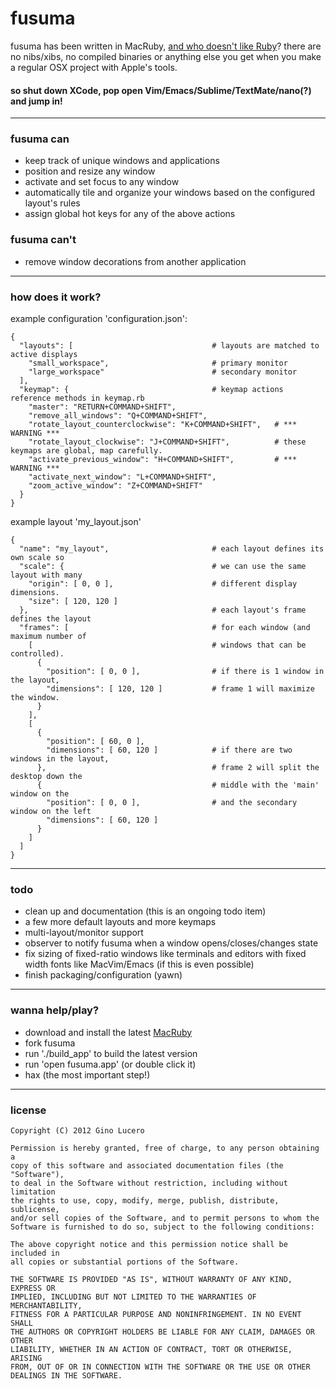 # fusuma

fusuma has been written in MacRuby, [and who doesn't like Ruby](http://www.youtube.com/watch?v=QkqxQROcTIU)? there are no nibs/xibs, no compiled binaries or anything else you get when you make a regular OSX project with Apple's tools.

#### so shut down XCode, pop open Vim/Emacs/Sublime/TextMate/nano(?) and jump in!

***

### fusuma can

  * keep track of unique windows and applications
  * position and resize any window
  * activate and set focus to any window
  * automatically tile and organize your windows based on the configured layout's rules
  * assign global hot keys for any of the above actions

### fusuma can't

  * remove window decorations from another application

***

### how does it work?

example configuration 'configuration.json':

    {
      "layouts": [                               # layouts are matched to active displays
        "small_workspace",                       # primary monitor
        "large_workspace"                        # secondary monitor
      ],
      "keymap": {                                # keymap actions reference methods in keymap.rb
        "master": "RETURN+COMMAND+SHIFT",
        "remove_all_windows": "Q+COMMAND+SHIFT",
        "rotate_layout_counterclockwise": "K+COMMAND+SHIFT",   # *** WARNING ***
        "rotate_layout_clockwise": "J+COMMAND+SHIFT",          # these keymaps are global, map carefully.
        "activate_previous_window": "H+COMMAND+SHIFT",         # *** WARNING ***
        "activate_next_window": "L+COMMAND+SHIFT",
        "zoom_active_window": "Z+COMMAND+SHIFT"
      }
    }

example layout 'my_layout.json'

    {
      "name": "my_layout",                       # each layout defines its own scale so
      "scale": {                                 # we can use the same layout with many
        "origin": [ 0, 0 ],                      # different display dimensions.
        "size": [ 120, 120 ]
      },                                         # each layout's frame defines the layout
      "frames": [                                # for each window (and maximum number of
        [                                        # windows that can be controlled).
          {
            "position": [ 0, 0 ],                # if there is 1 window in the layout,
            "dimensions": [ 120, 120 ]           # frame 1 will maximize the window.
          }
        ],
        [
          {
            "position": [ 60, 0 ],
            "dimensions": [ 60, 120 ]            # if there are two windows in the layout,
          },                                     # frame 2 will split the desktop down the
          {                                      # middle with the 'main' window on the
            "position": [ 0, 0 ],                # and the secondary window on the left
            "dimensions": [ 60, 120 ]
          }
        ]
      ]
    }

***

### todo

  * clean up and documentation (this is an ongoing todo item)
  * a few more default layouts and more keymaps
  * multi-layout/monitor support
  * observer to notify fusuma when a window opens/closes/changes state
  * fix sizing of fixed-ratio windows like terminals and editors with fixed width fonts like MacVim/Emacs (if this is even possible)
  * finish packaging/configuration (yawn)

***

### wanna help/play?

  * download and install the latest [MacRuby](http://macruby.org/)
  * fork fusuma
  * run './build_app' to build the latest version
  * run 'open fusuma.app' (or double click it)
  * hax (the most important step!)

***

### license

    Copyright (C) 2012 Gino Lucero

    Permission is hereby granted, free of charge, to any person obtaining a
    copy of this software and associated documentation files (the "Software"),
    to deal in the Software without restriction, including without limitation
    the rights to use, copy, modify, merge, publish, distribute, sublicense,
    and/or sell copies of the Software, and to permit persons to whom the
    Software is furnished to do so, subject to the following conditions:

    The above copyright notice and this permission notice shall be included in
    all copies or substantial portions of the Software.

    THE SOFTWARE IS PROVIDED "AS IS", WITHOUT WARRANTY OF ANY KIND, EXPRESS OR
    IMPLIED, INCLUDING BUT NOT LIMITED TO THE WARRANTIES OF MERCHANTABILITY,
    FITNESS FOR A PARTICULAR PURPOSE AND NONINFRINGEMENT. IN NO EVENT SHALL
    THE AUTHORS OR COPYRIGHT HOLDERS BE LIABLE FOR ANY CLAIM, DAMAGES OR OTHER
    LIABILITY, WHETHER IN AN ACTION OF CONTRACT, TORT OR OTHERWISE, ARISING
    FROM, OUT OF OR IN CONNECTION WITH THE SOFTWARE OR THE USE OR OTHER
    DEALINGS IN THE SOFTWARE.

